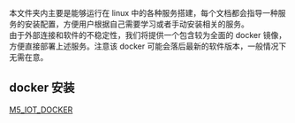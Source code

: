 本文件夹内主要是能够运行在 linux 中的各种服务搭建，每个文档都会指导一种服务的安装配置，方便用户根据自己需要学习或者手动安装相关的服务。  
由于外部连接和软件的不稳定性，我们将提供一个包含较为全面的 docker 镜像，方便直接部署上述服务。注意该 docker 可能会落后最新的软件版本，一般情况下无需在意。

## docker 安装
[M5_IOT_DOCKER]()

































